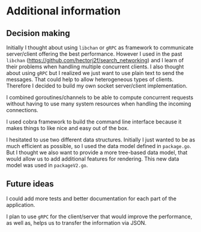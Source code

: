 # Additional information

## Decision making

Initially I thought about using `libchan` or `gRPC` as framework to communicate
server/client offering the best performance. However I used in the past `libchan`
(https://github.com/hectorj2f/search_networking) and I learn of their problems
when handling multiple concurrent clients. I also thought about using `gRPC` but
I realized we just want to use plain text to send the messages. That could help to
allow heterogeneous types of clients. Therefore I decided to build my own socket
server/client implementation.

I combined goroutines/channels to be able to compute concurrent requests without
having to use many system resources when handling the incoming connections.

I used cobra framework to build the command line interface because it makes things
to like nice and easy out of the box.

I hesitated to use two different data structures. Initially I just wanted to be as
much efficient as possible, so I used the data model defined in `package.go`.
But I thought we also want to provide a more tree-based data model, that would allow us
to add additional features for rendering. This new data model was used in `packageV2.go`.

## Future ideas

I could add more tests and better documentation for each part of the application.

I plan to use `gRPC` for the client/server that would improve the performance, as
well as, helps us to transfer the information via JSON.
